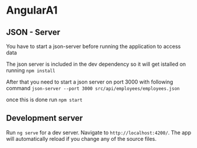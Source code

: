 # AngularA1

## JSON - Server

You have to start a json-server before running the application to access data

The json server is included in the dev dependency so it will get istalled on running
 `npm install`

 After that you need to start a json server on port 3000 with following command
`json-server --port 3000 src/api/employees/employees.json` 

once this is done run `npm start`

## Development server

Run `ng serve` for a dev server. Navigate to `http://localhost:4200/`. The app will automatically reload if you change any of the source files.
